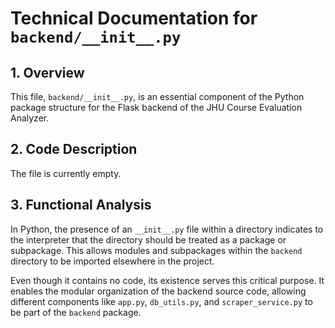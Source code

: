 # Technical Documentation for `backend/__init__.py`

## 1. Overview

This file, `backend/__init__.py`, is an essential component of the Python package structure for the Flask backend of the JHU Course Evaluation Analyzer.

## 2. Code Description

The file is currently empty.

## 3. Functional Analysis

In Python, the presence of an `__init__.py` file within a directory indicates to the interpreter that the directory should be treated as a package or subpackage. This allows modules and subpackages within the `backend` directory to be imported elsewhere in the project.

Even though it contains no code, its existence serves this critical purpose. It enables the modular organization of the backend source code, allowing different components like `app.py`, `db_utils.py`, and `scraper_service.py` to be part of the `backend` package.